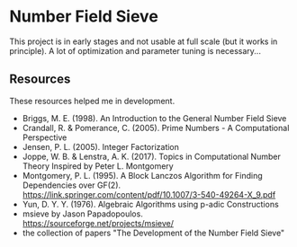 # Number Field Sieve

This project is in early stages and not usable at full scale (but it works in principle). A lot of optimization and parameter tuning is necessary...

## Resources

These resources helped me in development.

- Briggs, M. E. (1998). An Introduction to the General Number Field Sieve
- Crandall, R. & Pomerance, C. (2005). Prime Numbers - A Computational Perspective
- Jensen, P. L. (2005). Integer Factorization
- Joppe, W. B. & Lenstra, A. K. (2017). Topics in Computational Number Theory Inspired by Peter L. Montgomery
- Montgomery, P. L. (1995). A Block Lanczos Algorithm for Finding Dependencies over GF(2). https://link.springer.com/content/pdf/10.1007/3-540-49264-X_9.pdf
- Yun, D. Y. Y. (1976). Algebraic Algorithms using p-adic Constructions
- msieve by Jason Papadopoulos. https://sourceforge.net/projects/msieve/
- the collection of papers "The Development of the Number Field Sieve"